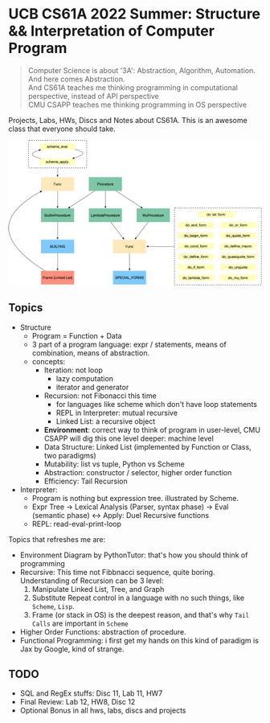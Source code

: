 # UCB CS61A 2022 Summer: Structure && Interpretation of Computer Program

> Computer Science is about '3A': Abstraction, Algorithm, Automation. And here comes Abstraction. \
> And CS61A teaches me thinking programming in computational perspective, instead of API perspective \
> CMU CSAPP teaches me thinking programming in OS perspective

Projects, Labs, HWs, Discs and Notes about CS61A.
This is an awesome class that everyone should take.

<img src='cs61a.png' width='600'>

## Topics

- Structure
  - Program = Function + Data
  - 3 part of a program language: expr / statements, means of combination, means of abstraction.
  - concepts:
    - Iteration: not loop
      - lazy computation
      - iterator and generator
    - Recursion: not Fibonacci this time
      - for languages like scheme which don't have loop statements
      - REPL in Interpreter: mutual recursive
      - Linked List: a recursive object
    - **Environment**: correct way to think of program in user-level, CMU CSAPP will dig this one level deeper: machine level
    - Data Structure: Linked List (implemented by Function or Class, two paradigms)
    - Mutability: list vs tuple, Python vs Scheme
    - Abstraction: constructor / selector, higher order function
    - Efficiency: Tail Recursion
- Interpreter:
  - Program is nothing but expression tree. illustrated by Scheme.
  - Expr Tree -> Lexical Analysis (Parser, syntax phase) -> Eval (semantic phase) <-> Apply: Duel Recursive functions
  - REPL: read-eval-print-loop

Topics that refreshes me are:

- Environment Diagram by PythonTutor: that's how you should think of programming
- Recursive: This time not Fibbnacci sequence, quite boring. Understanding of Recursion can be 3 level:
    1. Manipulate Linked List, Tree, and Graph
    2. Substitute Repeat control in a language with no such things, like `Scheme`, `Lisp`.
    3. Frame (or stack in OS) is the deepest reason, and that's why `Tail Calls` are important in `Scheme`
- Higher Order Functions: abstraction of procedure.
- Functional Programming: i first get my hands on this kind of paradigm is Jax by Google, kind of strange.

## TODO

- SQL and RegEx stuffs: Disc 11, Lab 11, HW7
- Final Review: Lab 12, HW8, Disc 12
- Optional Bonus in all hws, labs, discs and projects
